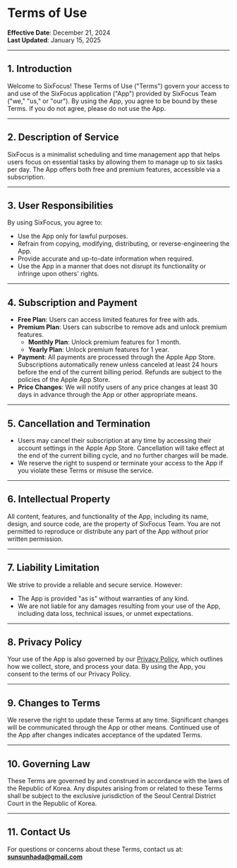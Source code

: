 # Terms of Use

**Effective Date**: December 21, 2024  
**Last Updated**: January 15, 2025

---

## 1. Introduction

Welcome to SixFocus! These Terms of Use ("Terms") govern your access to and use of the SixFocus application ("App") provided by SixFocus Team ("we," "us," or "our"). By using the App, you agree to be bound by these Terms. If you do not agree, please do not use the App.

---

## 2. Description of Service

SixFocus is a minimalist scheduling and time management app that helps users focus on essential tasks by allowing them to manage up to six tasks per day. The App offers both free and premium features, accessible via a subscription.

---

## 3. User Responsibilities

By using SixFocus, you agree to:

- Use the App only for lawful purposes.
- Refrain from copying, modifying, distributing, or reverse-engineering the App.
- Provide accurate and up-to-date information when required.
- Use the App in a manner that does not disrupt its functionality or infringe upon others' rights.

---

## 4. Subscription and Payment

- **Free Plan**: Users can access limited features for free with ads.
- **Premium Plan**: Users can subscribe to remove ads and unlock premium features.
  - **Monthly Plan**: Unlock premium features for 1 month.
  - **Yearly Plan**: Unlock premium features for 1 year.
- **Payment**: All payments are processed through the Apple App Store. Subscriptions automatically renew unless canceled at least 24 hours before the end of the current billing period. Refunds are subject to the policies of the Apple App Store.
- **Price Changes**: We will notify users of any price changes at least 30 days in advance through the App or other appropriate means.

---

## 5. Cancellation and Termination

- Users may cancel their subscription at any time by accessing their account settings in the Apple App Store. Cancellation will take effect at the end of the current billing cycle, and no further charges will be made.
- We reserve the right to suspend or terminate your access to the App if you violate these Terms or misuse the service.

---

## 6. Intellectual Property

All content, features, and functionality of the App, including its name, design, and source code, are the property of SixFocus Team. You are not permitted to reproduce or distribute any part of the App without prior written permission.

---

## 7. Liability Limitation

We strive to provide a reliable and secure service. However:

- The App is provided "as is" without warranties of any kind.
- We are not liable for any damages resulting from your use of the App, including data loss, technical issues, or unmet expectations.

---

## 8. Privacy Policy

Your use of the App is also governed by our [Privacy Policy](https://github.com/SunKimBusan/SixFocus/blob/main/PrivacyPolicy.md), which outlines how we collect, store, and process your data. By using the App, you consent to the terms of our Privacy Policy.

---

## 9. Changes to Terms

We reserve the right to update these Terms at any time. Significant changes will be communicated through the App or other means. Continued use of the App after changes indicates acceptance of the updated Terms.

---

## 10. Governing Law

These Terms are governed by and construed in accordance with the laws of the Republic of Korea. Any disputes arising from or related to these Terms shall be subject to the exclusive jurisdiction of the Seoul Central District Court in the Republic of Korea.

---

## 11. Contact Us

For questions or concerns about these Terms, contact us at: **sunsunhada@gmail.com**
